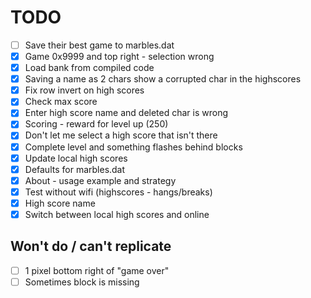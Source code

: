 # TODO

- [ ] Save their best game to marbles.dat
- [x] Game 0x9999 and top right - selection wrong
- [x] Load bank from compiled code
- [x] Saving a name as 2 chars show a corrupted char in the highscores
- [x] Fix row invert on high scores
- [x] Check max score
- [x] Enter high score name and deleted char is wrong
- [x] Scoring - reward for level up (250)
- [x] Don't let me select a high score that isn't there
- [x] Complete level and something flashes behind blocks
- [x] Update local high scores
- [x] Defaults for marbles.dat
- [x] About - usage example and strategy
- [x] Test without wifi (highscores - hangs/breaks)
- [x] High score name
- [x] Switch between local high scores and online

## Won't do / can't replicate

- [ ] 1 pixel bottom right of "game over"
- [ ] Sometimes block is missing
